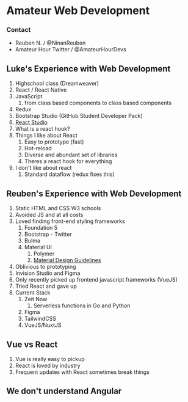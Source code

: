 # Amateur Web Development

### Contact
- Reuben N. / @NinanReuben
- Amateur Hour Twitter / @AmateurHourDevs

## Luke's Experience with Web Development
1. Highschool class (Dreamweaver)
2. React / React Native
3. JavaScript
   1. from class based components to class based components
4. Redux
5. Bootstrap Studio (GitHub Student Developer Pack)
6. [React Studio](https://reactstudio.com/)
7. What is a react hook?
8. Things I like about React
   1. Easy to prototype (fast)
   2. Hot-reload 
   3. Diverse and abundant set of libraries
   4. Theres a react hook for everything
9. I don't like about react
   1. Standard dataflow (redux fixes this)

## Reuben's Experience with Web Development
1. Static HTML and CSS W3 schools
2. Avoided JS and at all costs
3. Loved finding front-end styling frameworks
   1. Foundation 5
   2. Bootstrap - Twitter
   3. Bulma
   4. Material UI
      1. Polymer
      2. [Material Design Guidelines](https://material.io/design/)
4. Oblivious to prototyping 
5. Invision Studio and Figma
6. Only recently picked up frontend javascript frameworks (VueJS)
7. Tried React and gave up
8. Current Stack
   1. Zeit Now
      1. Serverless functions in Go and Python
   2. Figma
   3. TailwindCSS
   4. VueJS/NuxtJS

## Vue vs React
1. Vue is really easy to pickup
2. React is loved by industry
3. Frequent updates with React sometimes break things

## We don't understand Angular